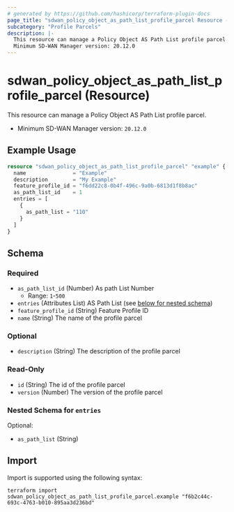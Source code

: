 ```yaml
---
# generated by https://github.com/hashicorp/terraform-plugin-docs
page_title: "sdwan_policy_object_as_path_list_profile_parcel Resource - terraform-provider-sdwan"
subcategory: "Profile Parcels"
description: |-
  This resource can manage a Policy Object AS Path List profile parcel.
  Minimum SD-WAN Manager version: 20.12.0
---
```


# sdwan_policy_object_as_path_list_profile_parcel (Resource)

This resource can manage a Policy Object AS Path List profile parcel.
  - Minimum SD-WAN Manager version: `20.12.0`

## Example Usage

```terraform
resource "sdwan_policy_object_as_path_list_profile_parcel" "example" {
  name               = "Example"
  description        = "My Example"
  feature_profile_id = "f6dd22c8-0b4f-496c-9a0b-6813d1f8b8ac"
  as_path_list_id    = 1
  entries = [
    {
      as_path_list = "110"
    }
  ]
}
```

<!-- schema generated by tfplugindocs -->
## Schema

### Required

- `as_path_list_id` (Number) As path List Number
  - Range: `1`-`500`
- `entries` (Attributes List) AS Path List (see [below for nested schema](#nestedatt--entries))
- `feature_profile_id` (String) Feature Profile ID
- `name` (String) The name of the profile parcel

### Optional

- `description` (String) The description of the profile parcel

### Read-Only

- `id` (String) The id of the profile parcel
- `version` (Number) The version of the profile parcel

<a id="nestedatt--entries"></a>
### Nested Schema for `entries`

Optional:

- `as_path_list` (String)

## Import

Import is supported using the following syntax:

```shell
terraform import sdwan_policy_object_as_path_list_profile_parcel.example "f6b2c44c-693c-4763-b010-895aa3d236bd"
```
